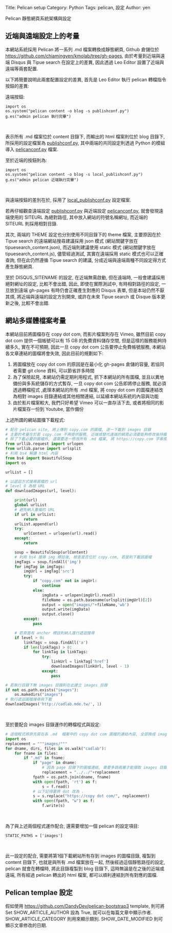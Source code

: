 Title: Pelican setup
Category: Python
Tags: pelican, 設定
Author: yen

Pelican 靜態網頁系統架構與設定

<!-- PELICAN_END_SUMMARY -->

## 近端與遠端設定上的考量

本網站系統採用 Pelican 將一系列 .md 檔案轉換成靜態網頁, Github 倉儲位於 <https://github.com/chiamingyen/kmolab/tree/gh-pages>, 由於考量到近端與遠端 Disqus 與 Tipue search 在設定上的差異, 因此透過 Leo Editor 設置了近端與遠端等兩套配置.

以下將簡要說明此兩套配置設定的差異, 首先是 Leo Editor 執行 pelican 轉檔指令按鈕的差異:

遠端按鈕:

~~~script
import os
os.system("pelican content -o blog -s publishconf.py")
g.es("admin pelican 執行完畢")
~~~
<br />

表示所有 .md 檔案位於 content 目錄下, 而輸出的 html 檔案則位於 blog 目錄下, 所採用的設定檔案為 <a href="https://github.com/chiamingyen/kmolab/blob/gh-pages/publishconf.py">publishconf.py</a>, 其中兩端的共同設定則透過 Python 的模組導入 <a href="https://github.com/chiamingyen/kmolab/blob/gh-pages/pelicanconf.py">pelicanconf.py</a> 檔案.

至於近端的按鈕則為:
    
~~~script
import os
os.system("pelican content -o blog -s local_publishconf.py")
g.es("admin pelican 近端執行完畢")
~~~
<br />

與遠端按鈕的差別在於, 採用了 <a href="https://github.com/chiamingyen/kmolab/blob/gh-pages/local_publishconf.py">local_publishconf.py</a> 設定檔案.

若再仔細觀查遠端設定 <a href="https://github.com/chiamingyen/kmolab/blob/gh-pages/publishconf.py">publishconf.py</a> 與近端設定 <a href="https://github.com/chiamingyen/kmolab/blob/gh-pages/pelicanconf.py">pelicanconf.py</a>, 就會發現遠端使用的 SITEURL 為絕對路徑, 其中放入網站的符號名稱網址, 而近端的 SITEURL 則採用相對目錄.

其次, 兩端的 THEME 設定也分別使用不同目錄下的 theme 檔案, 主要原因在於 Tipue search 的遠端網站搜尋建議採用 json 模式 (網站關鍵字放在 tipuesearch_content.json), 而近端則建議使用 static 模式 (網站關鍵字放在 tipuesearch_content.js), 儘管經過測試, 其實在遠端採用 static 模式也可以正確查詢, 但在此仍然遵循 Tipue search 的建議, 分成近端與遠端兩種不同設定得方式產生靜態網頁.

至於 DISQUS_SITENAME 的設定, 在近端無需啟動, 但在遠端時, 一般會建議採用絕對網址的設定, 比較不會出錯, 因此, 即使在實際測試中, 有時相對路徑的設定, 一旦放到遠端 gh-pages 有時仍會正確產生對應的 Disqus 表單, 但是本站仍然不厭其煩, 將近端與遠端的設定方別開來, 或許在未來 Tipue search 或 Disque 版本更新之後, 比較不會出錯.

## 網站多媒體檔案考量

本網站目前將圖檔存在 copy dot com, 而影片檔案則存在 Vimeo, 雖然目前 copy dot com 提供一個帳號可以有 15 GB 的免費資料儲存空間, 但是這樣的服務能夠持續多久, 實在不可預期, 因此一旦 copy dot com 公告要停止免費帳號服務, 本網站各文章連結的圖檔將會失效, 因此目前的規劃如下:
    
1. 將圖檔放在 copy dot com 的原因是在最小化 gh-pages 倉儲的容量, 若協同者需要 git clone 資料, 可以節省許多時間
2. 為了保險起見, 本網站仍需定期利用程式, 抓下本網站的所有圖檔, 並且以異地備份與多系統儲存的方式暫存, 一旦 copy dot com 公告即將停止服務, 就必須透過轉檔程式 ,處理本網站的所有 .md 檔案, 將 copy dot com 的圖檔連結改為相對 images 目錄連結或其他相關連結, 以延續本網站系統的內容與功能
3. 由於影片檔案較大, 我們只好希望 Vimeo 可以一直存活下去, 或者將相同的影片檔案存一份到 Youtube, 當作備份

上述所謂的網站圖擋下載程式:
    
~~~python
# 配合 pelican site, 將上傳到 copy.com 的圖檔, 逐一下載到 images 目錄
# 主要的考量在於若 copy.com 不再提供服務, 近端或替代遠端的網頁必須要能夠修改後持續運作
# 除了下載必要的圖檔外, 還需要逐一修改所有 .md 檔案, 將 https://copy.com 字串換成 images 目錄名稱
from urllib.request import urlopen
from urllib.parse import urlsplit
# 利用 bs4 解讀 html 內容
from bs4 import BeautifulSoup
import os

urlList = []

# 以遞迴方式搜尋圖檔的 url
# level 0 為根 URL
def downloadImages(url, level):

    print(url)
    global urlList
    # 避免納入重複的 URL
    if url in urlList:
        return
    urlList.append(url)
    try:
        urlContent = urlopen(url).read()
    except:
        return

    soup = BeautifulSoup(urlContent)
    # 利用 bs4 搜尋 img 標註後, 檢查是否位於 copy.com, 若是則下載該圖檔
    imgTags = soup.findAll('img')
    for imgTag in imgTags:
        imgUrl = imgTag['src']
        try:
            if "copy.com" not in imgUrl:
                continue
            else:
                imgData = urlopen(imgUrl).read()
                fileName = os.path.basename(urlsplit(imgUrl)[2])
                output = open("images/"+fileName,'wb')
                output.write(imgData)
                output.close()
        except:
            pass

    # 若頁面有 anchor 標註則納入進行遞迴搜尋
    if level > 0:
        linkTags = soup.findAll('a')
        if len(linkTags) > 0:
            for linkTag in linkTags:
                try:
                    linkUrl = linkTag['href']
                    downloadImages(linkUrl, level - 1)
                except:
                    pass

# 若執行目錄下無 images 目錄則在此建立 images 目錄
if not os.path.exists("images"):
    os.makedirs("images")
# 執行遞迴圖檔搜尋與下載
downloadImages('http://cadlab.mde.tw/', 1)
~~~
<br />

至於要配合 images 目錄運作的轉檔程式與設定:
    
~~~python
# 這個程式將原先寫在各 .md  檔案中的 copy dot com 圖檔的連結內容, 全部換成 images/
import os
replacement = """images/"""
for dname, dirs, files in os.walk("cadlab"):
    for fname in files:
        if ".md" in fname:
            if "page" in dname:
                # 因為 page 目錄下的圖檔連結, 需要多跳兩層才能擷取 images 目錄中的圖檔
                replacement = "../../"+replacement
            fpath = os.path.join(dname, fname)
            with open(fpath, 'rt') as f:
                s = f.read()
            # 以下記得要將 dot 改為 .
            s = s.replace("https://copy dot com/", replacement)
            with open(fpath, "w") as f:
                f.write(s)
~~~
<br />

為了與上述兩個程式運作配合, 還需要增加一個 pelican 的設定項目:

~~~script
STATIC_PATHS = ['images']
~~~
<br />

此一設定的配合, 需要將第1個下載網站所有存到 images 的圖檔目錄, 複製到 content 目錄下, 也就是與所有 .md 檔案放在一起, 然後經過這個靜態路徑的設定, pelican 就會在轉檔時, 將此目錄複製到  blog 目錄下, 這時無論是在之後的近端或遠端, 所有經過 pelican 轉出的 html 檔案, 都可以順利連結到所有對應的圖檔.
    
## Pelican templae 設定

假如使用 <https://github.com/DandyDev/pelican-bootstrap3> template, 則可將 Set SHOW_ARTICLE_AUTHOR 設為 True, 就可以在每篇文章中顯示作者. SHOW_ARTICLE_CATEGORY 則用來顯示類別. SHOW_DATE_MODIFIED 則可顯示文章修改的日期.

